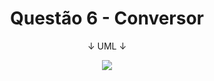 <h1 align="center">
  Questão 6 - Conversor
</h1>

<p align="center">
  ↓ UML ↓
</p>

<p align="center">
  <img src="Questão 6 - Conversor - POO.png" />
</p>